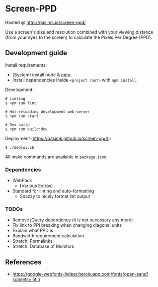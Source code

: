 # Screen-PPD

Hosted @ <http://qasimk.io/screen-ppd/>

Use a screen's size and resolution combined with your viewing distance (from your eyes to the screen) to calculate the Pixels Per Degree (PPD).


## Development guide

Install requirements:

- (System) install node & [npm](https://www.npmjs.com/).
- Install dependencies inside `<project root>` with `npm install`.

Development:

    # Linting
    $ npm run lint

    # Hot-reloading development web-server
    $ npm run start

    # Dev build
    $ npm run build:dev

Deployment (<https://qasimk.github.io/screen-ppd/>):

    $ ./deploy.sh

All make commands are available in `package.json`.


### Dependencies

* WebPack
    * [Various Extras]
* Standard for linting and auto-formatting
    * Snazzy to nicely format lint output


### TODOs

* Remove jQuery dependency (it is not necessary any more)
* Fix link to PPI breaking when changing diagonal units
* Explain what PPD is
* Bandwidth requirement calculation
* Stretch: Permalinks
* Stretch: Database of Monitors


## References

- <https://google-webfonts-helper.herokuapp.com/fonts/open-sans?subsets=latin>
